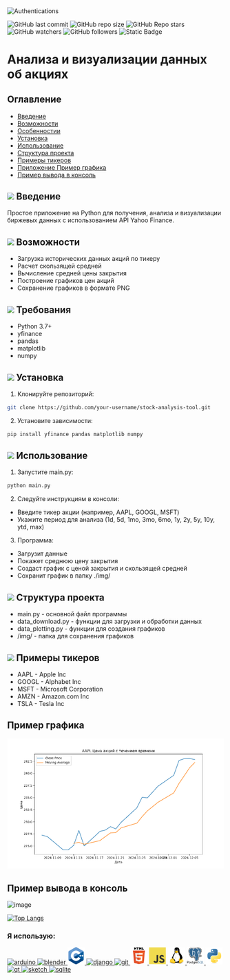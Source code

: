 <img src="https://github.com/user-attachments/assets/ffec9f13-aecd-4251-844f-9cf673a46c8b" align="center" alt="Authentications">

![GitHub last commit](https://img.shields.io/github/last-commit/ZugaduM/Finschema)
![GitHub repo size](https://img.shields.io/github/repo-size/ZugaduM/Finschema)
![GitHub Repo stars](https://img.shields.io/github/stars/ZugaduM/Finschema)
![GitHub watchers](https://img.shields.io/github/watchers/ZugaduM/Finschema)
![GitHub followers](https://img.shields.io/github/followers/ZugaduM)
![Static Badge](https://img.shields.io/badge/e--mail%3A-zugadum%40gmail.com-blue?link=mailto:zugadum@gmail.com)

# Анализа и визуализации данных об акциях

## Оглавление
- [Введение](#intro)
- [Возможности](#poss)
- [Особенностии](#req)
- [Установка](#install)
- [Использование](#using)
- [Структура проекта](#struct)
- [Примеры тикеров](#example)
- [Приложение Пример графика](#add_1)
- [Пример вывода в консоль](#add_2)

## <img src="https://github.com/user-attachments/assets/06f711e2-fc6b-4d17-9abc-17c5991280cf" width="64"> <a id='intro'>Введение</a>
Простое приложение на Python для получения, анализа и визуализации биржевых данных с использованием API Yahoo Finance.

## <img src="https://github.com/user-attachments/assets/3c4b8cb5-a99d-43d6-8cb1-d16b1d5cc958" width="64"> <a id='poss'>Возможности</a>
- Загрузка исторических данных акций по тикеру
- Расчет скользящей средней
- Вычисление средней цены закрытия
- Построение графиков цен акций
- Сохранение графиков в формате PNG

## <img src="https://github.com/user-attachments/assets/31f870e1-c478-469c-b3c4-57e4dbeeea98" width="64"> <a id='req'>Требования</a>
- Python 3.7+
- yfinance
- pandas 
- matplotlib
- numpy

## <img src="https://github.com/user-attachments/assets/23612cb6-7df8-44d6-a1a6-fdca47c3de19" width="64"> <a id='install'>Установка</a>

1. Клонируйте репозиторий:
```bash
git clone https://github.com/your-username/stock-analysis-tool.git
```
2. Установите зависимости:
```bash
pip install yfinance pandas matplotlib numpy
```

## <img src="https://github.com/user-attachments/assets/9a67c23d-2863-43e9-bc03-e87dc78e3358" width="64"> <a id='using'>Использование</a>
1. Запустите main.py:
```bash
python main.py
```
2. Следуйте инструкциям в консоли:
- Введите тикер акции (например, AAPL, GOOGL, MSFT)
- Укажите период для анализа (1d, 5d, 1mo, 3mo, 6mo, 1y, 2y, 5y, 10y, ytd, max)
3. Программа:
- Загрузит данные
- Покажет среднюю цену закрытия
- Создаст график с ценой закрытия и скользящей средней
- Сохранит график в папку ./img/

## <img src="https://github.com/user-attachments/assets/e9f0fd8f-4f43-443b-93e2-842d7c4bbc07" width="64"> <a id='struct'>Структура проекта</a>
- main.py - основной файл программы
- data_download.py - функции для загрузки и обработки данных
- data_plotting.py - функции для создания графиков
- /img/ - папка для сохранения графиков

## <img src="https://github.com/user-attachments/assets/1875a045-180f-418e-a8c6-cca2b6795b4c" width="64"> <a id='example'>Примеры тикеров</a>
- AAPL - Apple Inc
- GOOGL - Alphabet Inc
- MSFT - Microsoft Corporation
- AMZN - Amazon.com Inc
- TSLA - Tesla Inc

## <a id='add_1'>Пример графика</a>
<img src="https://github.com/ZugaduM/Finschema/blob/main/.img/AAPL_1mo_stock_price_chart.png">

## <a id='add_2'>Пример вывода в консоль</a>
![image](https://github.com/user-attachments/assets/05b570e9-5828-4f69-8f71-7fd386b8a083)



[![Top Langs](https://github-readme-stats.vercel.app/api/top-langs/?username=zugadum&layout=compact)](https://github.com/anuraghazra/github-readme-stats)
<h3 align="left">Я использую:</h3>
<p align="left"> <a href="https://www.arduino.cc/" target="_blank" rel="noreferrer"> <img src="https://cdn.worldvectorlogo.com/logos/arduino-1.svg" alt="arduino" width="40" height="40"/> </a> <a href="https://www.blender.org/" target="_blank" rel="noreferrer"> <img src="https://download.blender.org/branding/community/blender_community_badge_white.svg" alt="blender" width="40" height="40"/> </a> <a href="https://www.w3schools.com/cpp/" target="_blank" rel="noreferrer"> <img src="https://raw.githubusercontent.com/devicons/devicon/master/icons/cplusplus/cplusplus-original.svg" alt="cplusplus" width="40" height="40"/> </a> <a href="https://www.djangoproject.com/" target="_blank" rel="noreferrer"> <img src="https://cdn.worldvectorlogo.com/logos/django.svg" alt="django" width="40" height="40"/> </a> <a href="https://git-scm.com/" target="_blank" rel="noreferrer"> <img src="https://www.vectorlogo.zone/logos/git-scm/git-scm-icon.svg" alt="git" width="40" height="40"/> </a> <a href="https://www.w3.org/html/" target="_blank" rel="noreferrer"> <img src="https://raw.githubusercontent.com/devicons/devicon/master/icons/html5/html5-original-wordmark.svg" alt="html5" width="40" height="40"/> </a> <a href="https://developer.mozilla.org/en-US/docs/Web/JavaScript" target="_blank" rel="noreferrer"> <img src="https://raw.githubusercontent.com/devicons/devicon/master/icons/javascript/javascript-original.svg" alt="javascript" width="40" height="40"/> </a> <a href="https://www.linux.org/" target="_blank" rel="noreferrer"> <img src="https://raw.githubusercontent.com/devicons/devicon/master/icons/linux/linux-original.svg" alt="linux" width="40" height="40"/> </a> <a href="https://www.postgresql.org" target="_blank" rel="noreferrer"> <img src="https://raw.githubusercontent.com/devicons/devicon/master/icons/postgresql/postgresql-original-wordmark.svg" alt="postgresql" width="40" height="40"/> </a> <a href="https://www.python.org" target="_blank" rel="noreferrer"> <img src="https://raw.githubusercontent.com/devicons/devicon/master/icons/python/python-original.svg" alt="python" width="40" height="40"/> </a> <a href="https://www.qt.io/" target="_blank" rel="noreferrer"> <img src="https://upload.wikimedia.org/wikipedia/commons/0/0b/Qt_logo_2016.svg" alt="qt" width="40" height="40"/> </a> <a href="https://www.sketch.com/" target="_blank" rel="noreferrer"> <img src="https://www.vectorlogo.zone/logos/sketchapp/sketchapp-icon.svg" alt="sketch" width="40" height="40"/> </a> <a href="https://www.sqlite.org/" target="_blank" rel="noreferrer"> <img src="https://www.vectorlogo.zone/logos/sqlite/sqlite-icon.svg" alt="sqlite" width="40" height="40"/> </a> </p>
